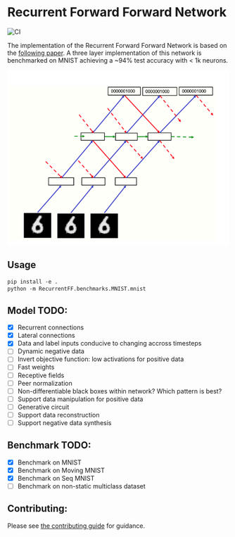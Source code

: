 # Recurrent Forward Forward Network

![CI](https://github.com/and-rewsmith/RecurrentForwardForward/actions/workflows/ci.yaml/badge.svg?branch=main)

The implementation of the Recurrent Forward Forward Network is based on the [following paper](https://arxiv.org/abs/2212.13345). A three layer implementation of this network is benchmarked on MNIST achieving a ~94% test accuracy with < 1k neurons.

![Recurrent Forward Forward Network](img/Fig3.png "Recurrent Forward Forward")

## Usage

```
pip install -e .
python -m RecurrentFF.benchmarks.MNIST.mnist
```

## Model TODO:

- [x] Recurrent connections
- [x] Lateral connections
- [x] Data and label inputs conducive to changing accross timesteps
- [ ] Dynamic negative data
- [ ] Invert objective function: low activations for positive data
- [ ] Fast weights
- [ ] Receptive fields
- [ ] Peer normalization
- [ ] Non-differentiable black boxes within network? Which pattern is best?
- [ ] Support data manipulation for positive data
- [ ] Generative circuit
- [ ] Support data reconstruction
- [ ] Support negative data synthesis

## Benchmark TODO:

- [x] Benchmark on MNIST
- [x] Benchmark on Moving MNIST
- [x] Benchmark on Seq MNIST
- [ ] Benchmark on non-static multiclass dataset

## Contributing:

Please see [the contributing guide](CONTRIBUTING.md) for guidance.
